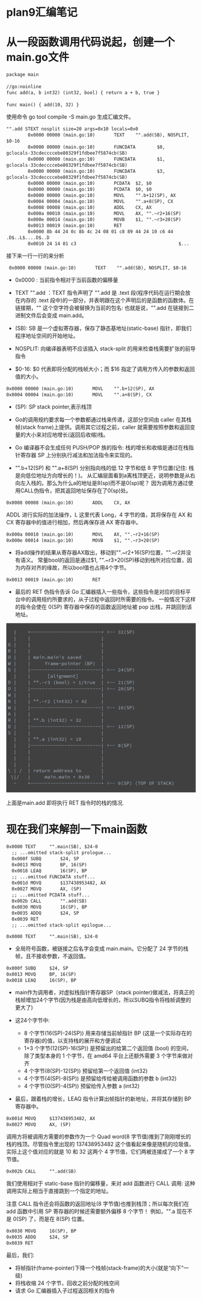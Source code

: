 # plan9汇编笔记

# 从一段函数调用代码说起，创建一个main.go文件
```
package main

//go:noinline
func add(a, b int32) (int32, bool) { return a + b, true }

func main() { add(10, 32) }

```

使用命令 go tool compile -S main.go 生成汇编文件。

```
"".add STEXT nosplit size=20 args=0x10 locals=0x0
        0x0000 00000 (main.go:10)       TEXT    "".add(SB), NOSPLIT, $0-16
        0x0000 00000 (main.go:10)       FUNCDATA        $0, gclocals·33cdeccccebe80329f1fdbee7f5874cb(SB)
        0x0000 00000 (main.go:10)       FUNCDATA        $1, gclocals·33cdeccccebe80329f1fdbee7f5874cb(SB)
        0x0000 00000 (main.go:10)       FUNCDATA        $3, gclocals·33cdeccccebe80329f1fdbee7f5874cb(SB)
        0x0000 00000 (main.go:10)       PCDATA  $2, $0
        0x0000 00000 (main.go:10)       PCDATA  $0, $0
        0x0000 00000 (main.go:10)       MOVL    "".b+12(SP), AX
        0x0004 00004 (main.go:10)       MOVL    "".a+8(SP), CX
        0x0008 00008 (main.go:10)       ADDL    CX, AX
        0x000a 00010 (main.go:10)       MOVL    AX, "".~r2+16(SP)
        0x000e 00014 (main.go:10)       MOVB    $1, "".~r3+20(SP)
        0x0013 00019 (main.go:10)       RET
        0x0000 8b 44 24 0c 8b 4c 24 08 01 c8 89 44 24 10 c6 44  .D$..L$....D$..D
        0x0010 24 14 01 c3                                      $...

```
接下来一行一行的来分析 

```
 0x0000 00000 (main.go:10)       TEXT    "".add(SB), NOSPLIT, $0-16
```
+ 0x0000 : 当前指令相对于当前函数的偏移量 

+ TEXT "".add ：TEXT 指令声明了 "".add 是 .text 段(程序代码在运行期会放在内存的
.text 段中)的一部分，并表明跟在这个声明后的是函数的函数体。在链接期，"" 这个空字符会被替换为当前的包名: 也就是说，"".add 在链接到二进制文件后会变成 main.add。

+ (SB): SB 是一个虚拟寄存器，保存了静态基地址(static-base)
指针，即我们程序地址空间的开始地址。

+ NOSPLIT: 向编译器表明不应该插入 stack-split 的用来检查栈需要扩张的前导指令

+ $0-16: $0 代表即将分配的栈帧大小；而 $16 指定了调用方传入的参数和返回值的大小。

```
0x0000 00000 (main.go:10)       MOVL    "".b+12(SP), AX
0x0004 00004 (main.go:10)       MOVL    "".a+8(SP), CX
```
+ (SP): SP stack pointer,表示栈顶
 
+ Go的调用规约要求每一个参数都通过栈来传递，这部分空间由 caller 在其栈帧(stack
frame)上提供。调用其它过程之前，caller
就需要按照参数和返回变量的大小来对应地增长(返回后收缩)栈。

+ Go 编译器不会生成任何 PUSH/POP 族的指令: 栈的增长和收缩是通过在栈指针寄存器 SP 上分别执行减法和加法指令来实现的。

+ "".b+12(SP) 和 "".a+8(SP) 分别指向栈的低 12 字节和低 8 字节位置(记住:
栈是向低位地址方向增长的！)。
从汇编层面看到a离栈顶更近，说明参数是从右向左入栈的。那么为什么a的地址是8(sp)而不是0(sp)呢？
因为调用方通过使用CALL伪指令，把其返回地址保存在了0(sp)处。

```
0x0008 00008 (main.go:10)       ADDL    CX, AX
```
ADDL 进行实际的加法操作，L 这里代表 Long，4 字节的值，其将保存在 AX 和 CX 寄存器中的值进行相加，然后再保存进 AX 寄存器中。

```
0x000a 00010 (main.go:10)       MOVL    AX, "".~r2+16(SP)
0x000e 00014 (main.go:10)       MOVB    $1, "".~r3+20(SP)
```        

+ 将add操作的结果从寄存器AX取出，移动到"".~r2+16(SP)位置，"".~r2并没有语义。 常量bool的返回是通过$1,
"".~r3+20(SP)移动到栈所对应位置，因为内存对齐的缘故，所以bool值也占用4个字节。

```
0x0013 00019 (main.go:10)       RET
```
+ 最后的 RET 伪指令告诉 Go 汇编器插入一些指令，这些指令是对应的目标平台中的调用规约所要求的，从子过程中返回时所需要的指令。
一般情况下这样的指令会使在 0(SP) 寄存器中保存的函数返回地址被 pop 出栈，并跳回到该地址。

![stack frame](../doc/images/stack_frame.png)

上面是main.add 即将执行 RET 指令时的栈的情况.

# 现在我们来解剖一下main函数

```
0x0000 TEXT		"".main(SB), $24-0
  ;; ...omitted stack-split prologue...
  0x000f SUBQ		$24, SP
  0x0013 MOVQ		BP, 16(SP)
  0x0018 LEAQ		16(SP), BP
  ;; ...omitted FUNCDATA stuff...
  0x001d MOVQ		$137438953482, AX
  0x0027 MOVQ		AX, (SP)
  ;; ...omitted PCDATA stuff...
  0x002b CALL		"".add(SB)
  0x0030 MOVQ		16(SP), BP
  0x0035 ADDQ		$24, SP
  0x0039 RET
  ;; ...omitted stack-split epilogue...
```
```
0x0000 TEXT		"".main(SB), $24-0
```
+ 全局符号函数，被链接之后名字会变成 main.main。它分配了 24 字节的栈帧，且不接收参数，不返回值。

```
0x000f SUBQ		$24, SP
0x0013 MOVQ		BP, 16(SP)
0x0018 LEAQ		16(SP), BP
```

+ main作为调用者，对虚拟栈指针寄存器SP（stack
  pointer)做减法，将真正的栈帧增加24个字节(因为栈是由高向低增长的，所以SUBQ指令将栈帧调整的更大了)
+ 这24个字节中:
  + 8 个字节(16(SP)-24(SP)) 用来存储当前帧指针 BP (这是一个实际存在的寄存器)的值，以支持栈的展开和方便调试
  + 1+3 个字节(12(SP)-16(SP)) 是预留出的给第二个返回值 (bool) 的空间，除了类型本身的 1 个字节，在 amd64 平台上还额外需要 3 个字节来做对齐
  + 4 个字节(8(SP)-12(SP)) 预留给第一个返回值 (int32)
  + 4 个字节(4(SP)-8(SP)) 是预留给传给被调用函数的参数 b (int32)
  + 4 个字节(0(SP)-4(SP)) 预留给传入参数 a (int32)
  
+ 最后，跟着栈的增长，LEAQ 指令计算出帧指针的新地址，并将其存储到 BP 寄存器中。

```
0x001d MOVQ		$137438953482, AX
0x0027 MOVQ		AX, (SP)
```

调用方将被调用方需要的参数作为一个 Quad word(8 字节值)推到了刚刚增长的栈的栈顶。尽管指令里出现的 137438953482 这个值看起来像是随机的垃圾值，实际上这个值对应的就是 10 和 32 这两个 4 字节值，它们两被连接成了一个 8 字节值。

```
0x002b CALL		"".add(SB)
```
我们使用相对于 static-base 指针的偏移量，来对 add 函数进行 CALL 调用: 这种调用实际上相当于直接跳到一个指定的地址。

注意 CALL 指令还会将函数的返回地址(8 字节值)也推到栈顶；所以每次我们在 add 函数中引用 SP 寄存器的时候还需要额外偏移 8 个字节！
例如，"".a 现在不是 0(SP) 了，而是在 8(SP) 位置。

```
0x0030 MOVQ		16(SP), BP
0x0035 ADDQ		$24, SP
0x0039 RET
```
最后，我们:

+ 将帧指针(frame-pointer)下降一个栈帧(stack-frame)的大小(就是“向下”一级)
+ 将栈收缩 24 个字节，回收之前分配的栈空间
+ 请求 Go 汇编器插入子过程返回相关的指令